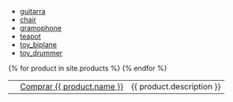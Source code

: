 - [guitarra](/assets/models/fender_stratocaster.usdz)
- [chair](/assets/models/chair_swan.usdz)
- [gramophone](/assets/models/gramophone.usdz)
- [teapot](/assets/models/teapot.usdz)
- [toy_biplane](/assets/models/toy_biplane.usdz)
- [toy_drummer](/assets/models/toy_drummer.usdz)

<script type="module" src="https://unpkg.com/@google/model-viewer/dist/model-viewer.min.js"></script>

<table>
  {% for product in site.products %}
  <tr>
    <td><model-viewer alt="{{ product.description }}" src="assets/models/{{ product.glb }}" ios-src="assets/models/{{ product.usdz }}" auto-rotate camera-controls magic-leap ar></td>
    <td><a href="{{ product.link }}">Comprar {{ product.name }}</a></td>
    <td>{{ product.description }}</td>
  </tr>
  {% endfor %}
</table>
